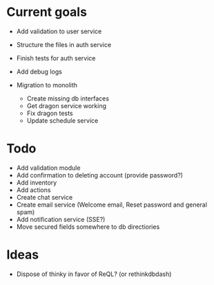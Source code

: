 # Current goals

- Add validation to user service
- Structure the files in auth service
- Finish tests for auth service

- Add debug logs

- Migration to monolith
  - Create missing db interfaces
  - Get dragon service working
  - Fix dragon tests
  - Update schedule service

# Todo

- Add validation module
- Add confirmation to deleting account (provide password?)
- Add inventory
- Add actions
- Create chat service
- Create email service (Welcome email, Reset password and general spam)
- Add notification service (SSE?)
- Move secured fields somewhere to db directiories

# Ideas

- Dispose of thinky in favor of ReQL? (or rethinkdbdash)
